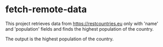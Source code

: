 # fetch-remote-data
This project retrieves data from https://restcountries.eu only with 'name' and 'population' fields and finds the highest population of the country.

The output is the highest population of the country.